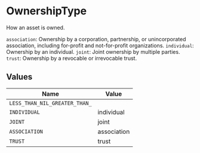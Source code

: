 # OwnershipType

How an asset is owned.

`association`: Ownership by a corporation, partnership, or unincorporated association, including for-profit and not-for-profit organizations.
`individual`: Ownership by an individual.
`joint`: Joint ownership by multiple parties.
`trust`: Ownership by a revocable or irrevocable trust.


## Values

| Name                          | Value                         |
| ----------------------------- | ----------------------------- |
| `LESS_THAN_NIL_GREATER_THAN_` | <nil>                         |
| `INDIVIDUAL`                  | individual                    |
| `JOINT`                       | joint                         |
| `ASSOCIATION`                 | association                   |
| `TRUST`                       | trust                         |